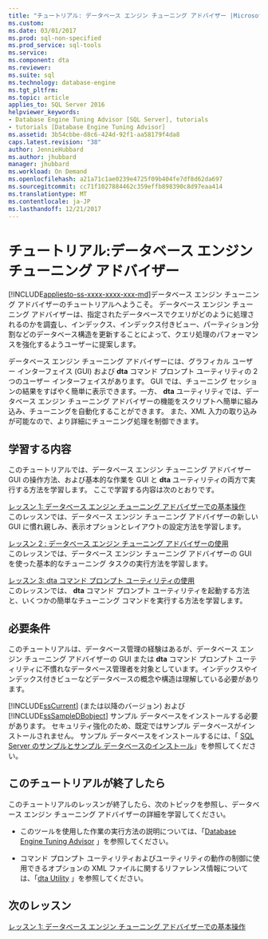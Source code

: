 ```yaml
---
title: "チュートリアル: データベース エンジン チューニング アドバイザー |Microsoft ドキュメント"
ms.custom: 
ms.date: 03/01/2017
ms.prod: sql-non-specified
ms.prod_service: sql-tools
ms.service: 
ms.component: dta
ms.reviewer: 
ms.suite: sql
ms.technology: database-engine
ms.tgt_pltfrm: 
ms.topic: article
applies_to: SQL Server 2016
helpviewer_keywords:
- Database Engine Tuning Advisor [SQL Server], tutorials
- tutorials [Database Engine Tuning Advisor]
ms.assetid: 3b54cbbe-d8c6-424d-92f1-aa58179f4da8
caps.latest.revision: "38"
author: JennieHubbard
ms.author: jhubbard
manager: jhubbard
ms.workload: On Demand
ms.openlocfilehash: a21a71c1ae0239e4725f09b404fe7df8d62da697
ms.sourcegitcommit: cc71f1027884462c359effb898390c8d97eaa414
ms.translationtype: MT
ms.contentlocale: ja-JP
ms.lasthandoff: 12/21/2017
---
```

# <a name="tutorial-database-engine-tuning-advisor"></a>チュートリアル:データベース エンジン チューニング アドバイザー
[!INCLUDE[appliesto-ss-xxxx-xxxx-xxx-md](../../includes/appliesto-ss-xxxx-xxxx-xxx-md.md)]データベース エンジン チューニング アドバイザーのチュートリアルへようこそ。 データベース エンジン チューニング アドバイザーは、指定されたデータベースでクエリがどのように処理されるのかを調査し、インデックス、インデックス付きビュー、パーティション分割などのデータベース構造を更新することによって、クエリ処理のパフォーマンスを強化するようユーザーに提案します。  
  
データベース エンジン チューニング アドバイザーには、グラフィカル ユーザー インターフェイス (GUI) および **dta** コマンド プロンプト ユーティリティの 2 つのユーザー インターフェイスがあります。 GUI では、チューニング セッションの結果をすばやく簡単に表示できます。一方、 **dta** ユーティリティでは、データベース エンジン チューニング アドバイザーの機能をスクリプトへ簡単に組み込み、チューニングを自動化することができます。 また、XML 入力の取り込みが可能なので、より詳細にチューニング処理を制御できます。  
  
## <a name="what-you-will-learn"></a>学習する内容  
このチュートリアルでは、データベース エンジン チューニング アドバイザー GUI の操作方法、および基本的な作業を GUI と **dta** ユーティリティの両方で実行する方法を学習します。 ここで学習する内容は次のとおりです。  
  
[レッスン 1: データベース エンジン チューニング アドバイザーでの基本操作](../../tools/dta/lesson-1-basic-navigation-in-database-engine-tuning-advisor.md)  
このレッスンでは、データベース エンジン チューニング アドバイザーの新しい GUI に慣れ親しみ、表示オプションとレイアウトの設定方法を学習します。  
  
[レッスン 2 : データベース エンジン チューニング アドバイザーの使用](../../tools/dta/lesson-2-using-database-engine-tuning-advisor.md)  
このレッスンでは、データベース エンジン チューニング アドバイザーの GUI を使った基本的なチューニング タスクの実行方法を学習します。  
  
[レッスン 3: dta コマンド プロンプト ユーティリティの使用](../../tools/dta/lesson-3-using-the-dta-command-prompt-utility.md)  
このレッスンでは、 **dta** コマンド プロンプト ユーティリティを起動する方法と、いくつかの簡単なチューニング コマンドを実行する方法を学習します。  
  
## <a name="requirements"></a>必要条件  
このチュートリアルは、データベース管理の経験はあるが、データベース エンジン チューニング アドバイザーの GUI または **dta** コマンド プロンプト ユーティリティに不慣れなデータベース管理者を対象としています。インデックスやインデックス付きビューなどデータベースの概念や構造は理解している必要があります。  
  
[!INCLUDE[ssCurrent](../../includes/sscurrent-md.md)] (または以降のバージョン) および [!INCLUDE[ssSampleDBobject](../../includes/sssampledbobject-md.md)] サンプル データベースをインストールする必要があります。 セキュリティ強化のため、既定ではサンプル データベースがインストールされません。 サンプル データベースをインストールするには、「 [SQL Server のサンプルとサンプル データベースのインストール](http://sqlserversamples.codeplex.com)」を参照してください。  
  
## <a name="after-you-finish-this-tutorial"></a>このチュートリアルが終了したら  
このチュートリアルのレッスンが終了したら、次のトピックを参照し、データベース エンジン チューニング アドバイザーの詳細を学習してください。  
  
-   このツールを使用した作業の実行方法の説明については、「[Database Engine Tuning Advisor](../../relational-databases/performance/database-engine-tuning-advisor.md) 」を参照してください。  
  
-   コマンド プロンプト ユーティリティおよびユーティリティの動作の制御に使用できるオプションの XML ファイルに関するリファレンス情報については、「[dta Utility](../../tools/dta/dta-utility.md) 」を参照してください。  
  
## <a name="next-lesson"></a>次のレッスン  
[レッスン 1: データベース エンジン チューニング アドバイザーでの基本操作](../../tools/dta/lesson-1-basic-navigation-in-database-engine-tuning-advisor.md)  
  
  
  
